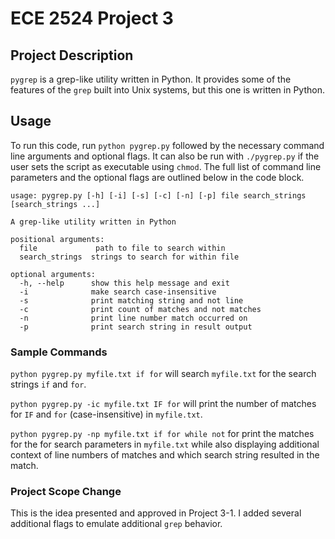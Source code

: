# ECE 2524 Project 3


## Project Description
`pygrep` is a grep-like utility written in Python. It provides some of the features of the `grep` built into Unix systems, but this one is written in Python.

## Usage
To run this code, run `python pygrep.py` followed by the necessary command line arguments and optional flags. It can also be run with `./pygrep.py` if the user sets the script as executable using `chmod`. The full list of command line parameters and the optional flags are outlined below in the code block.

````
usage: pygrep.py [-h] [-i] [-s] [-c] [-n] [-p] file search_strings [search_strings ...]

A grep-like utility written in Python

positional arguments:
  file             path to file to search within
  search_strings  strings to search for within file

optional arguments:
  -h, --help      show this help message and exit
  -i              make search case-insensitive
  -s              print matching string and not line
  -c              print count of matches and not matches
  -n              print line number match occurred on
  -p              print search string in result output

````

### Sample Commands
`python pygrep.py myfile.txt if for` will search `myfile.txt` for the search strings `if` and `for`.

`python pygrep.py -ic myfile.txt IF for` will print the number of matches for `IF` and `for` (case-insensitive) in `myfile.txt`.

`python pygrep.py -np myfile.txt if for while not` for print the matches for the for search parameters in `myfile.txt` while also displaying additional context of line numbers of matches and which search string resulted in the match.

### Project Scope Change
This is the idea presented and approved in Project 3-1. I added several additional flags to emulate additional `grep` behavior.
